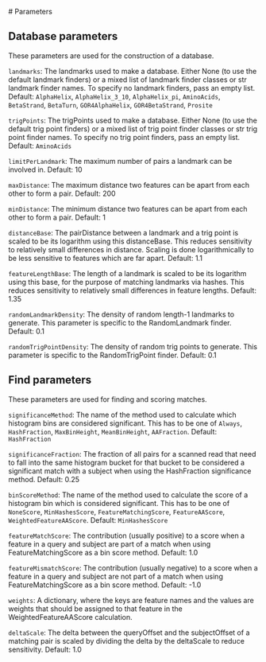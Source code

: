 # Parameters

## Database parameters
These parameters are used for the construction of a database.

`landmarks`: The landmarks used to make a database. Either None (to use the default landmark finders) or a mixed list of landmark finder classes or str landmark finder names. To specify no landmark finders, pass an empty list. Default: `AlphaHelix`, `AlphaHelix_3_10`, `AlphaHelix_pi`, `AminoAcids`, `BetaStrand`, `BetaTurn`, `GOR4AlphaHelix`, `GOR4BetaStrand`, `Prosite`

`trigPoints`: The trigPoints used to make a database. Either None (to use the default trig point finders) or a mixed list of trig point finder classes or str trig point finder names. To specify no trig point finders, pass an empty list. Default: `AminoAcids`

`limitPerLandmark`: The maximum number of pairs a landmark can be involved in. Default: 10

`maxDistance`: The maximum distance two features can be apart from each other to form a pair. Default: 200

`minDistance`: The minimum distance two features can be apart from each other to form a pair. Default: 1

`distanceBase`: The pairDistance  between a landmark and a trig point is scaled to be its logarithm using this distanceBase. This reduces sensitivity to relatively small differences in distance. Scaling is done logarithmically to be less sensitive to features which are far apart. Default: 1.1

`featureLengthBase`: The length of a landmark is scaled to be its logarithm using this base, for the purpose of matching landmarks via hashes. This reduces sensitivity to relatively small differences in feature lengths. Default: 1.35

`randomLandmarkDensity`: The density of random length-1 landmarks to generate. This parameter is specific to the RandomLandmark finder. Default: 0.1

`randomTrigPointDensity`: The density of random trig points to generate. This parameter is specific to the RandomTrigPoint finder. Default: 0.1


## Find parameters
These parameters are used for finding and scoring matches.

`significanceMethod`: The name of the method used to calculate which histogram bins are considered significant. This has to be one of `Always`, `HashFraction`, `MaxBinHeight`, `MeanBinHeight`, `AAFraction`. Default: `HashFraction`

`significanceFraction`: The fraction of all pairs for a scanned read that need to fall into the same histogram bucket for that bucket to be considered a significant match with a subject when using the HashFraction significance method. Default: 0.25

`binScoreMethod`: The name of the method used to calculate the score of a histogram bin which is considered significant. This has to be one of `NoneScore`, `MinHashesScore`, `FeatureMatchingScore`, `FeatureAAScore`, `WeightedFeatureAAScore`. Default: `MinHashesScore`

`featureMatchScore`: The contribution (usually positive) to a score when a feature in a query and subject are part of a match when using FeatureMatchingScore as a bin score method. Default: 1.0

`featureMismatchScore`: The contribution (usually negative) to a score when a feature in a query and subject are not part of a match when using FeatureMatchingScore as a bin score method. Default: -1.0

`weights`: A dictionary, where the keys are feature names and the values are weights that should be assigned to that feature in the WeightedFeatureAAScore calculation.

`deltaScale`: The delta between the queryOffset and the subjectOffset of a matching pair is scaled by dividing the delta by the deltaScale to reduce sensitivity. Default: 1.0
